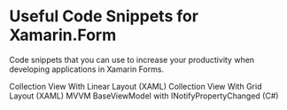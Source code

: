 # Useful Code Snippets for Xamarin.Form
Code snippets that you can use to increase your productivity when developing applications in Xamarin Forms.

Collection View With Linear Layout (XAML)
Collection View With Grid Layout (XAML)
MVVM BaseViewModel with INotifyPropertyChanged (C#)
